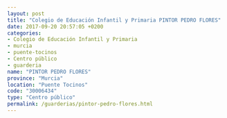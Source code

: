 ```yaml
---
layout: post
title: "Colegio de Educación Infantil y Primaria PINTOR PEDRO FLORES"
date: 2017-09-20 20:57:05 +0200
categories:
- Colegio de Educación Infantil y Primaria
- murcia
- puente-tocinos
- Centro público
- guarderia
name: "PINTOR PEDRO FLORES"
province: "Murcia"
location: "Puente Tocinos"
code: "30006434"
type: "Centro público"
permalink: /guarderias/pintor-pedro-flores.html
---
```

